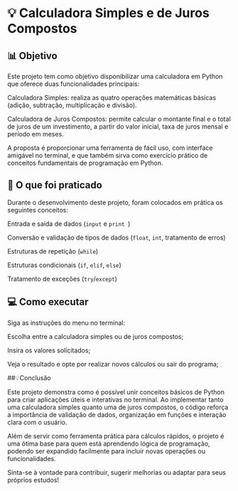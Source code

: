 # 💡 Calculadora Simples e de Juros Compostos

## 📊 Objetivo

Este projeto tem como objetivo disponibilizar uma calculadora em Python que oferece duas funcionalidades principais:

Calculadora Simples: realiza as quatro operações matemáticas básicas (adição, subtração, multiplicação e divisão).

Calculadora de Juros Compostos: permite calcular o montante final e o total de juros de um investimento, a partir do valor inicial, taxa de juros mensal e período em meses.

A proposta é proporcionar uma ferramenta de fácil uso, com interface amigável no terminal, e que também sirva como exercício prático de conceitos fundamentais de programação em Python.

## 🚀 O que foi praticado

Durante o desenvolvimento deste projeto, foram colocados em prática os seguintes conceitos:

Entrada e saída de dados (`input` e `print `)

Conversão e validação de tipos de dados (`float`, `int`, tratamento de erros)

Estruturas de repetição (`while`)

Estruturas condicionais (`if`, `elif`, `else`)

Tratamento de exceções (`try`/`except`)

##  💻 Como executar

Siga as instruções do menu no terminal:

Escolha entre a calculadora simples ou de juros compostos;

Insira os valores solicitados;

Veja o resultado e opte por realizar novos cálculos ou sair do programa;

##💡Conclusão

Este projeto demonstra como é possível unir conceitos básicos de Python para criar aplicações úteis e interativas no terminal. Ao implementar tanto uma calculadora simples quanto uma de juros compostos, o código reforça a importância de validação de dados, organização em funções e interação clara com o usuário.

Além de servir como ferramenta prática para cálculos rápidos, o projeto é uma ótima base para quem está aprendendo lógica de programação, podendo ser expandido facilmente para incluir novas operações ou funcionalidades.

Sinta-se à vontade para contribuir, sugerir melhorias ou adaptar para seus próprios estudos!

